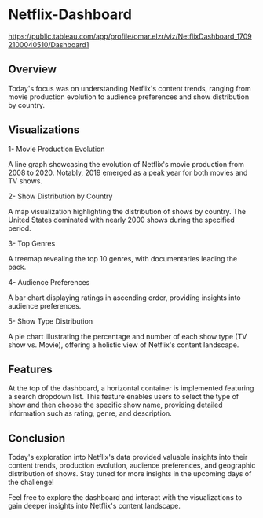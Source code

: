 # Netflix-Dashboard

https://public.tableau.com/app/profile/omar.elzr/viz/NetflixDashboard_17092100040510/Dashboard1

## Overview

Today's focus was on understanding Netflix's content trends, ranging from movie production evolution to audience preferences and show distribution by country.

## Visualizations

  1- Movie Production Evolution
  
  A line graph showcasing the evolution of Netflix's movie production from 2008 to 2020. Notably, 2019 emerged as a peak year for both movies and TV shows.

  2- Show Distribution by Country
  
  A map visualization highlighting the distribution of shows by country. The United States dominated with nearly 2000 shows during the specified period.

  3- Top Genres
  
  A treemap revealing the top 10 genres, with documentaries leading the pack.
  
  4- Audience Preferences
  
  A bar chart displaying ratings in ascending order, providing insights into audience preferences.
  
  5- Show Type Distribution
  
  A pie chart illustrating the percentage and number of each show type (TV show vs. Movie), offering a holistic view of Netflix's content landscape.
  
  ## Features


At the top of the dashboard, a horizontal container is implemented featuring a search dropdown list. This feature enables users to select the type of show and then choose the specific show name, providing detailed information such as rating, genre, and description.

## Conclusion

Today's exploration into Netflix's data provided valuable insights into their content trends, production evolution, audience preferences, and geographic distribution of shows. Stay tuned for more insights in the upcoming days of the challenge!

Feel free to explore the dashboard and interact with the visualizations to gain deeper insights into Netflix's content landscape.
